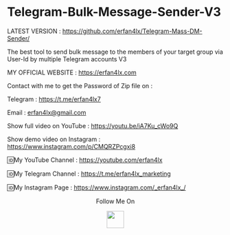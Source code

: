 # Telegram-Bulk-Message-Sender-V3
LATEST VERSION : https://github.com/erfan4lx/Telegram-Mass-DM-Sender/

The best tool to send bulk message to the members of your target group via User-Id by multiple Telegram accounts V3

 MY OFFICIAL WEBSITE : https://erfan4lx.com

Contact with me to get the Password of Zip file on :

 Telegram : https://t.me/erfan4lx7
  
 Email : erfan4lx@gmail.com
  
 Show full video on YouTube : https://youtu.be/iA7Ku_cWo9Q

Show demo video on Instagram : https://www.instagram.com/p/CMQRZPcgxi8

🆔My YouTube Channel : https://youtube.com/erfan4lx

🆔My Telegram Channel : https://t.me/erfan4lx_marketing

🆔My Instagram Page : https://www.instagram.com/_erfan4lx_/

<p align="center">
  Follow Me On
</p>
<p align="center">
  <a href="https://www.youtube.com/c/erfan4lx?sub_confirmation=1">
    <img src="https://www.iconsdb.com/icons/preview/black/youtube-4-xxl.png" width="40" height="40">
  </a>
</p>

